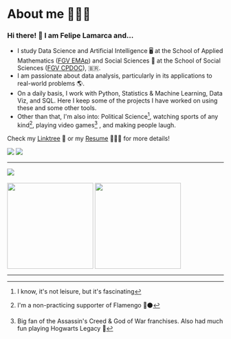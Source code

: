 # About me 👨🏻‍💻

### Hi there! 👋 I am Felipe Lamarca and...

- I study Data Science and Artificial Intelligence 🖥️ at the School of Applied Mathematics ([FGV EMAp](https://emap.fgv.br/)) and Social Sciences 🦉 at the School of Social Sciences ([FGV CPDOC](https://cpdoc.fgv.br/)), :brazil:.
- I am passionate about data analysis, particularly in its applications to real-world problems :earth_americas:.
- On a daily basis, I work with Python, Statistics & Machine Learning, Data Viz, and SQL. Here I keep some of the projects I have worked on using these and some other tools.
- Other than that, I'm also into: Political Science[^1], watching sports of any kind[^2], playing video games[^3] , and making people laugh.

Check my [Linktree](https://linktr.ee/felipe_lamarca) 🔗 or my [Resume](https://drive.google.com/file/d/1aX5t0YRDJhJa1XPqzSN7xi8YAMUpNyA1/view?usp=sharing) 👨🏻‍🎓 for more details!

<a href = "mailto:felipe.lamarca@hotmail.com" target="_blank"><img src="https://img.shields.io/badge/Microsoft_Outlook-0078D4?style=for-the-badge&logo=microsoft-outlook&logoColor=white" target="_blank"></a> <a href="https://www.linkedin.com/in/felipe-lamarca-893a541a1/" target="_blank"><img src="https://img.shields.io/badge/-LinkedIn-%230077B5?style=for-the-badge&logo=linkedin&logoColor=white" target="_blank"></a>

---

<div>
  <img align="center" src="http://github-profile-summary-cards.vercel.app/api/cards/profile-details?username=felipelmc&theme=github_dark"/>
  <br>
  <br>
  <img align="center" height="200em" src="https://github-profile-summary-cards.vercel.app/api/cards/stats?username=felipelmc&theme=github_dark"/>
<!--   <img align="center" height="180em" src="http://github-profile-summary-cards.vercel.app/api/cards/productive-time?username=felipelmc&theme=github_dark&utcOffset=8"> -->
  <img align="center" height="200em" src="http://github-profile-summary-cards.vercel.app/api/cards/most-commit-language?username=felipelmc&theme=github_dark&exclude=scilab"/>
</div>
    
  
<div>
<!--   <a target="_blank"><img src="https://img.shields.io/badge/Python-3776AB?style=for-the-badge&logo=python&logoColor=white" target="_blank"></a> -->
<!--   <a target="_blank"><img src="https://img.shields.io/badge/R-276DC3?style=for-the-badge&logo=r&logoColor=white" target="_blank"></a> -->
<!--   <a target="_blank"><img src="https://img.shields.io/badge/MySQL-00000F?style=for-the-badge&logo=mysql&logoColor=white" target="_blank"></a> -->
<!--   <a target="_blank"><img src="https://img.shields.io/badge/MongoDB-4EA94B?style=for-the-badge&logo=mongodb&logoColor=white" target="_blank"></a> -->
<!--   <a target="_blank"><img src="https://img.shields.io/badge/Git-E34F26?style=for-the-badge&logo=git&logoColor=white" target="_blank"></a> -->
<!--   <a target="_blank"><img src="https://img.shields.io/badge/Linux-E34F26?style=for-the-badge&logo=linux&logoColor=black" target="_blank"></a> -->
</div>

---

[^1]: I know, it's not leisure, but it's fascinating
[^2]: I'm a non-practicing supporter of Flamengo 🔴⚫
[^3]: Big fan of the Assassin's Creed & God of War franchises. Also had much fun playing Hogwarts Legacy 🔮
